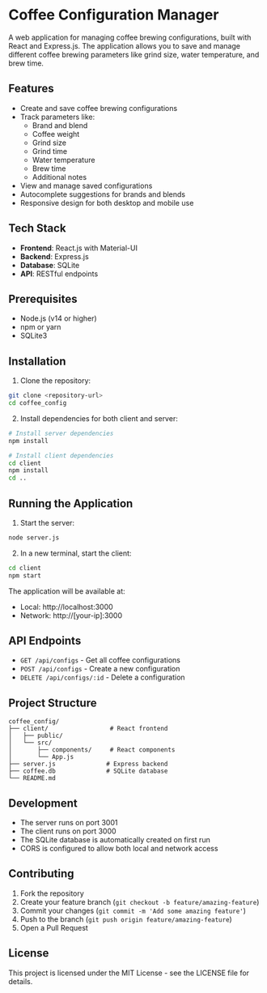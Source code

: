 # Coffee Configuration Manager

A web application for managing coffee brewing configurations, built with React and Express.js. The application allows you to save and manage different coffee brewing parameters like grind size, water temperature, and brew time.

## Features

- Create and save coffee brewing configurations
- Track parameters like:
  - Brand and blend
  - Coffee weight
  - Grind size
  - Grind time
  - Water temperature
  - Brew time
  - Additional notes
- View and manage saved configurations
- Autocomplete suggestions for brands and blends
- Responsive design for both desktop and mobile use

## Tech Stack

- **Frontend**: React.js with Material-UI
- **Backend**: Express.js
- **Database**: SQLite
- **API**: RESTful endpoints

## Prerequisites

- Node.js (v14 or higher)
- npm or yarn
- SQLite3

## Installation

1. Clone the repository:
```bash
git clone <repository-url>
cd coffee_config
```

2. Install dependencies for both client and server:
```bash
# Install server dependencies
npm install

# Install client dependencies
cd client
npm install
cd ..
```

## Running the Application

1. Start the server:
```bash
node server.js
```

2. In a new terminal, start the client:
```bash
cd client
npm start
```

The application will be available at:
- Local: http://localhost:3000
- Network: http://[your-ip]:3000

## API Endpoints

- `GET /api/configs` - Get all coffee configurations
- `POST /api/configs` - Create a new configuration
- `DELETE /api/configs/:id` - Delete a configuration

## Project Structure

```
coffee_config/
├── client/                 # React frontend
│   ├── public/
│   └── src/
│       ├── components/     # React components
│       └── App.js
├── server.js              # Express backend
├── coffee.db              # SQLite database
└── README.md
```

## Development

- The server runs on port 3001
- The client runs on port 3000
- The SQLite database is automatically created on first run
- CORS is configured to allow both local and network access

## Contributing

1. Fork the repository
2. Create your feature branch (`git checkout -b feature/amazing-feature`)
3. Commit your changes (`git commit -m 'Add some amazing feature'`)
4. Push to the branch (`git push origin feature/amazing-feature`)
5. Open a Pull Request

## License

This project is licensed under the MIT License - see the LICENSE file for details.
